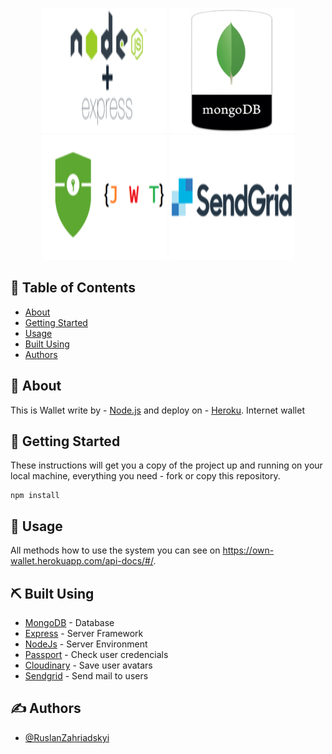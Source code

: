 <p align="center">
 <img width=200px height=200px src="./node-express.png" alt="Project logo"></a>
 <img width=200px height=200px src="./mongodb.png" alt="Project logo"></a>
 <img width=200px height=200px src="./jwt.png" alt="Project logo"></a>
 <img width=200px height=200px src="./sendgrid.png" alt="Project logo"></a>
</p>

## 📝 Table of Contents

- [About](#about)
- [Getting Started](#getting_started)
- [Usage](#usage)
- [Built Using](#built_using)
- [Authors](#authors)

## 🧐 About <a name = "about"></a>

This is Wallet write by - [Node.js](https://nodejs.org/) and deploy on - [Heroku](https://www.heroku.com).
Internet wallet

## 🏁 Getting Started <a name = "getting_started"></a>

These instructions will get you a copy of the project up and running on your local machine, everything you need - fork or copy this repository.

```
npm install

```

## 🎈 Usage <a name="usage"></a>

All methods how to use the system you can see on https://own-wallet.herokuapp.com/api-docs/#/.

## ⛏️ Built Using <a name = "built_using"></a>

- [MongoDB](https://www.mongodb.com/) - Database
- [Express](https://expressjs.com/) - Server Framework
- [NodeJs](https://nodejs.org/en/) - Server Environment
- [Passport](https://www.passportjs.org/) - Check user credencials
- [Cloudinary](https://cloudinary.com/) - Save user avatars
- [Sendgrid](https://sendgrid.com/) - Send mail to users

## ✍️ Authors <a name = "authors"></a>

- [@RuslanZahriadskyi](https://github.com/RuslanZahriadskyi)
